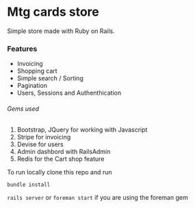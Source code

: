 # Mtg cards store

Simple store made with Ruby on Rails.

### Features

  - Invoicing
  - Shopping cart
  - Simple search / Sorting
  - Pagination
  - Users, Sessions and Authenthication

###### Gems used

1. Bootstrap, JQuery for working with Javascript
1. Stripe for invoicing
2. Devise for users
3. Admin dashbord with RailsAdmin
4. Redis for the Cart shop feature

To run locally clone this repo and run

`bundle install`

`rails server` or `foreman start` if you are using the foreman gem

